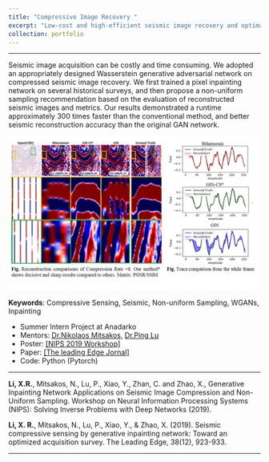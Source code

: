 ```yaml
---
title: "Compressive Image Recovery "
excerpt: "Low-cost and high-efficient seismic image recovery and optimal sampling recommendation <br/><img src='/figures/logo-Seismic.png' width='400'>"
collection: portfolio
---
```


--------------

Seismic image acquisition can be costly and time consuming. We adopted an appropriately designed Wasserstein generative adversarial network on compressed seismic image recovery. We first trained a pixel inpainting network on several historical surveys, and then propose a non-uniform sampling recommendation based on the evaluation of reconstructed seismic images and metrics. Our results demonstrated a runtime approximately 300 times faster than the conventional method, and better seismic reconstruction accuracy than the original GAN network.


<p align="center"><img src="/figures/Seismic_Compression.png" width="700" class="inline"/></p>

**Keywords**: Compressive Sensing, Seismic, Non-uniform Sampling, WGANs, Inpainting

- Summer Intern Project at Anadarko 
- Mentors:  [Dr.Nikolaos Mitsakos](https://www.linkedin.com/in/nikolaos-mitsakos-phd-8029a965/), [Dr.Ping Lu](https://www.linkedin.com/in/ping-lu-computer-vision/)
- Poster: [[NIPS 2019 Workshop]](https://openreview.net/forum?id=Hyleh7hqUH) 
- Paper: [[The leading Edge Jornal]](https://www.researchgate.net/publication/337686701_Seismic_compressive_sensing_by_generative_inpainting_network_Toward_an_optimized_acquisition_survey) 
- Code: Python (Pytorch) 
  
---
**Li, X.R.**, Mitsakos, N., Lu, P., Xiao, Y., Zhan, C. and Zhao, X., Generative Inpainting Network Applications on Seismic Image Compression and Non-Uniform Sampling. Workshop on Neural Information Processing Systems (NIPS): Solving Inverse Problems with Deep Networks (2019).

**Li, X. R.**, Mitsakos, N., Lu, P., Xiao, Y., & Zhao, X. (2019). Seismic compressive sensing by generative inpainting network: Toward an optimized acquisition survey. The Leading Edge, 38(12), 923-933.

---

<!-- << [Back](../) -->
